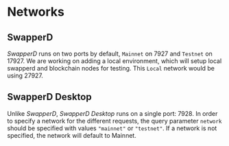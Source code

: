 # Networks


## SwapperD

*SwapperD* runs on two ports by default, <code>Mainnet</code> on 7927 and <code>Testnet</code> on 17927. We are working on adding a local environment, which will setup local swapperd and blockchain nodes for testing. This <code>Local</code> network would be using 27927.


## SwapperD Desktop

Unlike *SwapperD*, *SwapperD Desktop* runs on a single port: 7928. In order to specify a network for the different requests, the query parameter `network` should be specified with values `"mainnet"` or `"testnet"`. If a network is not specified, the network will default to Mainnet.

